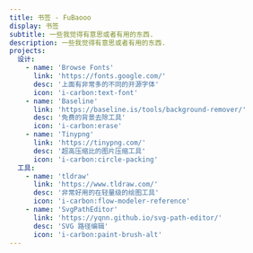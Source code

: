 ```yaml
---
title: 书签 - FuBaooo
display: 书签
subtitle: 一些我觉得有意思或者有用的东西.
description: 一些我觉得有意思或者有用的东西.
projects:
  设计:
    - name: 'Browse Fonts'
      link: 'https://fonts.google.com/'
      desc: '上面有非常多的不同的开源字体'
      icon: 'i-carbon:text-font'
    - name: 'Baseline'
      link: 'https://baseline.is/tools/background-remover/'
      desc: '免费的背景去除工具'
      icon: 'i-carbon:erase'
    - name: 'Tinypng'
      link: 'https://tinypng.com/'
      desc: '超高压缩比的图片压缩工具'
      icon: 'i-carbon:circle-packing'
  工具:
    - name: 'tldraw'
      link: 'https://www.tldraw.com/'
      desc: '非常好用的在轻量级的绘图工具'
      icon: 'i-carbon:flow-modeler-reference'
    - name: 'SvgPathEditor'
      link: 'https://yqnn.github.io/svg-path-editor/'
      desc: 'SVG 路径编辑'
      icon: 'i-carbon:paint-brush-alt'
---
```


<list-projects :projects="frontmatter.projects"></list-projects>

